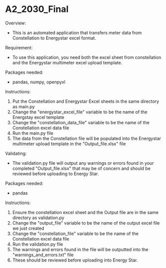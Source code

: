 # A2_2030_Final

Overview:
- This is an automated application that transfers meter data from Constellation to Energystar excel format.

Requirement:
- To use this application, you need both the excel sheet from constellation and the Energystar multimeter excel upload template.

Packages needed:
- pandas, numpy, openpyxl

Instructions:
1. Put the Constellation and Energystar Excel sheets in the same directory as main.py
2. Change the "energystar_excel_file" variable to be the name of the Energstay excel template
3. Change the "constellation_data_file" variable to be the name of the Constellation excel data file
4. Run the main.py file
5. The data from the Constellation file will be populated into the Energystar multimeter upload template in the "Output_file.xlsx" file



Validating:
- The validation.py file will output any warnings or errors found in your completed "Output_file.xlsx" that may be of concern and should be reviewed before uploading to Energy Star.

Packages needed:
- pandas

Instructions:
1. Ensure the constellation excel sheet and the Output file are in the same directory as validation.py
2. Change the "output_file" variable to be the name of the output excel file we just created
3. Change the "constellation_file" variable to be the name of the Constellation excel data file
4. Run the validation.py file
5. The warnings and errors found in the file will be outputted into the "warnings_and_errors.txt" file
6. These should be reviewed before uploading into Energy Star. 

